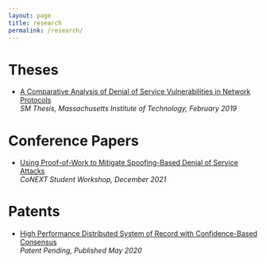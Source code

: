 ```yaml
---
layout: page
title: research
permalink: /research/
---
```


# Theses
- [A Comparative Analysis of Denial of Service Vulnerabilities in Network Protocols](https://dspace.mit.edu/handle/1721.1/121654)<br>
  *SM Thesis, Massachusetts Institute of Technology, February 2019*

# Conference Papers
- [Using Proof-of-Work to Mitigate Spoofing-Based Denial of Service Attacks](https://dl.acm.org/doi/10.1145/3488658.3493789)<br>
  *CoNEXT Student Workshop, December 2021*

# Patents
- [High Performance Distributed System of Record with Confidence-Based Consensus](https://patents.google.com/patent/US20200167779A1/)<br>
  *Patent Pending, Published May 2020*
